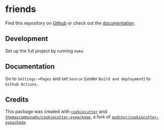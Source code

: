 # friends

Find this repository on [Github](https://github.com/thomascamminady/friends) or check out the [documentation](https://thomascamminady.github.io/friends).


## Development

Set up the full project by running `make`.

## Documentation
Go to `Settings->Pages` and set `Source` (under `Build and deployment`) to `Github Actions`.


## Credits

This package was created with [`cookiecutter`](https://github.com/audreyr/cookiecutter) and [`thomascamminady/cookiecutter-pypackage`](https://github.com/thomascamminady/cookiecutter-pypackage), a fork of [`audreyr/cookiecutter-pypackage`](https://github.com/audreyr/cookiecutter-pypackage).
